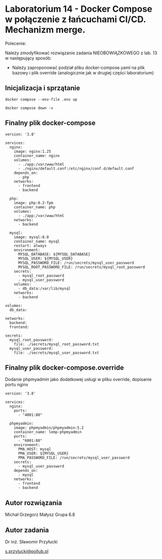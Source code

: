 # Laboratorium 14 - Docker Compose w połączenie z łańcuchami CI/CD. Mechanizm merge.

Polecenie:


Należy zmodyfikować rozwiązanie zadania NIEOBOWIĄZKOWEGO z lab. 13 w następujący sposób:

 - Należy zaproponować podział pliku docker-compose.yaml na plik bazowy i plik override (analogicznie jak w drugiej części laboratorium)



## Inicjalizacja i sprzątanie

    docker compose --env-file .env up

    docker compose down -v

## Finalny plik docker-compose

	
    version: '3.8'
    
    services:
      nginx:
        image: nginx:1.25
        container_name: nginx
        volumes:
          - ./app:/var/www/html
          - ./nginx/default.conf:/etc/nginx/conf.d/default.conf
        depends_on:
          - php
        networks:
          - frontend
          - backend
    
      php:
        image: php:8.2-fpm
        container_name: php
        volumes:
          - ./app:/var/www/html
        networks:
          - backend
    
      mysql:
        image: mysql:8.0
        container_name: mysql
        restart: always
        environment:
          MYSQL_DATABASE: ${MYSQL_DATABASE}
          MYSQL_USER: ${MYSQL_USER}
          MYSQL_PASSWORD_FILE: /run/secrets/mysql_user_password
          MYSQL_ROOT_PASSWORD_FILE: /run/secrets/mysql_root_password
        secrets:
          - mysql_root_password
          - mysql_user_password
        volumes:
          - db_data:/var/lib/mysql
        networks:
          - backend
    
    volumes:
      db_data:
    
    networks:
      backend:
      frontend:
    
    secrets:
      mysql_root_password:
        file: ./secrets/mysql_root_password.txt
      mysql_user_password:
        file: ./secrets/mysql_user_password.txt



## Finalny plik docker-compose.override

Dodanie phpmyadmin jako dodatkowej usługi w pliku override, dopisanie portu nginx

    version: '3.8'
    
    services:
      nginx:
        ports:
          - "4001:80"
    
      phpmyadmin:
        image: phpmyadmin/phpmyadmin:5.2
        container_name: lemp-phpmyadmin
        ports:
          - "6001:80"
        environment:
          PMA_HOST: mysql
          PMA_USER: ${MYSQL_USER}
          PMA_PASSWORD_FILE: /run/secrets/mysql_user_password
        secrets:
          - mysql_user_password
        depends_on:
          - mysql
        networks:
          - frontend
          - backend


## Autor rozwiązania

Michał Grzegorz Małysz 
Grupa 6.8

## Autor zadania

Dr inż. Sławomir Przyłucki 

s.przylucki@pollub.pl


